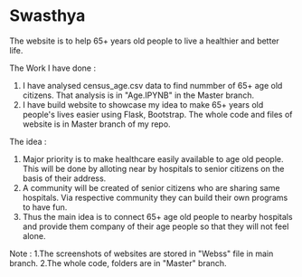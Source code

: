 # Swasthya
The website is to help 65+ years old people to live a healthier and better life.

The Work I have done :
  1. I have analysed census_age.csv data to find nummber of 65+ age old citizens. That analysis is in "Age.IPYNB" in the Master branch.
  2. I have build website to showcase my idea to make 65+ years old people's lives easier using Flask, Bootstrap. The whole code and files of website is in Master branch of my repo.

The idea :
  1. Major priority is to make healthcare easily available to age old people. This will be done by alloting near by hospitals to senior citizens on the basis of their address.
  2. A community will be created of senior citizens who are sharing same hospitals. Via respective community they can build their own programs to have fun.
  3. Thus the main idea is to connect 65+ age old people to nearby hospitals and provide them company of their age people so that they will not feel alone.




Note : 
1.The screenshots of websites are stored in "Webss" file in main branch.
2.The whole code, folders are in "Master" branch.
